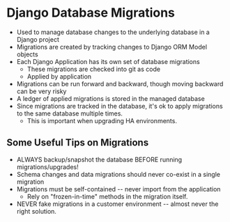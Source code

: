 # Django Database Migrations

* Used to manage database changes to the underlying database in a Django project
* Migrations are created by tracking changes to Django ORM Model objects
* Each Django Application has its own set of database migrations
  * These migrations are checked into git as code
  * Applied by application
* Migrations can be run forward and backward, though moving backward can be very risky
* A ledger of applied migrations is stored in the managed database
* Since migrations are tracked in the database, it's ok to apply migrations to the same database multiple times.
  * This is important when upgrading HA environments.

## Some Useful Tips on Migrations
* ALWAYS backup/snapshot the database BEFORE running migrations/upgrades!
* Schema changes and data migrations should never co-exist in a single migration
* Migrations must be self-contained -- never import from the application
  * Rely on "frozen-in-time" methods in the migration itself.
* NEVER fake migrations in a customer environment -- almost never the right solution.






